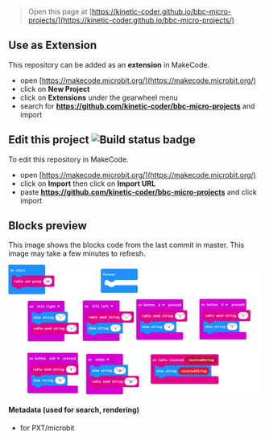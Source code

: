 
> Open this page at [https://kinetic-coder.github.io/bbc-micro-projects/](https://kinetic-coder.github.io/bbc-micro-projects/)

## Use as Extension

This repository can be added as an **extension** in MakeCode.

* open [https://makecode.microbit.org/](https://makecode.microbit.org/)
* click on **New Project**
* click on **Extensions** under the gearwheel menu
* search for **https://github.com/kinetic-coder/bbc-micro-projects** and import

## Edit this project ![Build status badge](https://github.com/kinetic-coder/bbc-micro-projects/workflows/MakeCode/badge.svg)

To edit this repository in MakeCode.

* open [https://makecode.microbit.org/](https://makecode.microbit.org/)
* click on **Import** then click on **Import URL**
* paste **https://github.com/kinetic-coder/bbc-micro-projects** and click import

## Blocks preview

This image shows the blocks code from the last commit in master.
This image may take a few minutes to refresh.

![A rendered view of the blocks](https://github.com/kinetic-coder/bbc-micro-projects/raw/master/.github/makecode/blocks.png)

#### Metadata (used for search, rendering)

* for PXT/microbit
<script src="https://makecode.com/gh-pages-embed.js"></script><script>makeCodeRender("{{ site.makecode.home_url }}", "{{ site.github.owner_name }}/{{ site.github.repository_name }}");</script>
